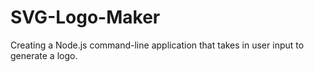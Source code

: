 # SVG-Logo-Maker
Creating a Node.js command-line application that takes in user input to generate a logo.
